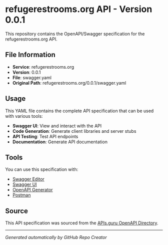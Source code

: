 # refugerestrooms.org API - Version 0.0.1

This repository contains the OpenAPI/Swagger specification for the refugerestrooms.org API.

## File Information

- **Service**: refugerestrooms.org
- **Version**: 0.0.1
- **File**: swagger.yaml
- **Original Path**: refugerestrooms.org/0.0.1/swagger.yaml

## Usage

This YAML file contains the complete API specification that can be used with various tools:

- **Swagger UI**: View and interact with the API
- **Code Generation**: Generate client libraries and server stubs
- **API Testing**: Test API endpoints
- **Documentation**: Generate API documentation

## Tools

You can use this specification with:

- [Swagger Editor](https://editor.swagger.io/)
- [Swagger UI](https://swagger.io/tools/swagger-ui/)
- [OpenAPI Generator](https://openapi-generator.tech/)
- [Postman](https://www.postman.com/)

## Source

This API specification was sourced from the [APIs.guru OpenAPI Directory](https://github.com/APIs-guru/openapi-directory).

---

*Generated automatically by GitHub Repo Creator*
